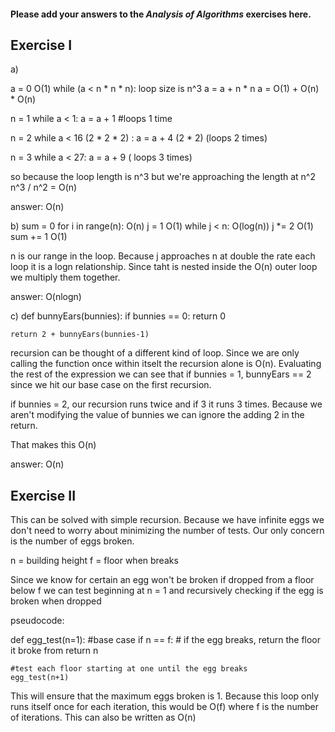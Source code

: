 #### Please add your answers to the ***Analysis of  Algorithms*** exercises here.

## Exercise I

a)

a = 0                   O(1)
while (a < n * n * n):  loop size is n^3
    a = a + n * n       a = O(1) + O(n) * O(n)

n = 1
while a < 1: 
    a = a + 1 #loops 1 time

n = 2
while a < 16 (2 * 2 * 2) :
    a = a + 4 (2 * 2) (loops 2 times)

n = 3
while a < 27: 
    a = a + 9 ( loops 3 times)

so because the loop length is n^3 but we're approaching the length at n^2
n^3 / n^2 = O(n)

answer: O(n) 

b)
sum = 0
for i in range(n):  O(n)
    j = 1           O(1)
    while j < n:    O(log(n))
    j *= 2          O(1)
    sum += 1        O(1)

n is our range in the loop. Because j approaches n at double the rate each loop it is a logn relationship. Since taht is nested inside the O(n) outer loop we multiply them together. 

answer: O(nlogn)

c)
def bunnyEars(bunnies):
    if bunnies == 0:
        return 0

    return 2 + bunnyEars(bunnies-1)

recursion can be thought of a different kind of loop. Since we are only calling the function once within itselt the recursion alone is O(n). Evaluating the rest of the expression we can see that if bunnies = 1, bunnyEars == 2 since we hit our base case on the first recursion. 

if bunnies = 2, our recursion runs twice and if 3 it runs 3 times. 
Because we aren't modifying the value of bunnies we can ignore the adding 2 in the return. 

That makes this O(n)

answer: O(n)

## Exercise II
This can be solved with simple recursion. Because we have infinite eggs we don't need to worry about minimizing the number of tests. Our only concern is the number of eggs broken. 

n = building height
f = floor when breaks

Since we know for certain an egg won't be broken if dropped from a floor below f we can test beginning at n = 1 and recursively checking if the egg is broken when dropped

pseudocode: 

def egg_test(n=1): 
    #base case
    if n == f:
        # if the egg breaks, return the floor it broke from
        return n

    #test each floor starting at one until the egg breaks
    egg_test(n+1) 

This will ensure that the maximum eggs broken is 1. Because this loop only runs itself once for each iteration, this would be O(f) where f is the number of iterations. This can also be written as O(n)